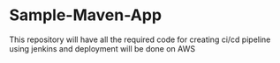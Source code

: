 # Sample-Maven-App
This repository will have all the required code for creating ci/cd pipeline using jenkins and deployment will be done on AWS 
